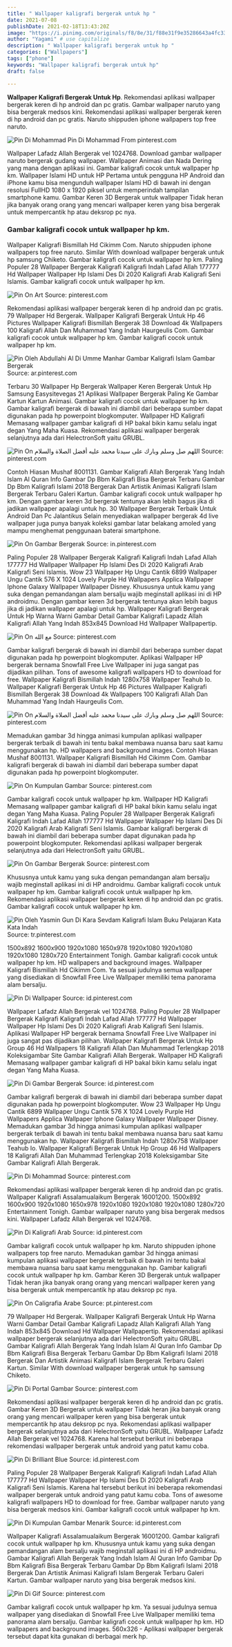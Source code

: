 ```yaml
---
title: " Wallpaper kaligrafi bergerak untuk hp "
date: 2021-07-08
publishDate: 2021-02-18T13:43:20Z
image: "https://i.pinimg.com/originals/f8/8e/31/f88e31f9e35286643a4fc3381bfc055e.jpg"
author: "Yagami" # use capitalize
description: " Wallpaper kaligrafi bergerak untuk hp "
categories: ["Wallpapers"]
tags: ["phone"]
keywords: "Wallpaper kaligrafi bergerak untuk hp"
draft: false

---
```



**Wallpaper Kaligrafi Bergerak Untuk Hp**. Rekomendasi aplikasi wallpaper bergerak keren di hp android dan pc gratis. Gambar wallpaper naruto yang bisa bergerak medsos kini. Rekomendasi aplikasi wallpaper bergerak keren di hp android dan pc gratis. Naruto shippuden iphone wallpapers top free naruto.

![Pin Di Mohammad](https://i.pinimg.com/originals/15/f3/95/15f39598044a71560b68f7b79ed85969.jpg "Pin Di Mohammad")
Pin Di Mohammad From pinterest.com


Wallpaper Lafadz Allah Bergerak vel 1024768. Download gambar wallpaper naruto bergerak gudang wallpaper. Wallpaper Animasi dan Nada Dering yang mana dengan aplikasi ini. Gambar kaligrafi cocok untuk wallpaper hp km. Wallpaper Islami HD untuk HP Pertama untuk pengguna HP Android dan iPhone kamu bisa mengunduh wallpaper Islami HD di bawah ini dengan resolusi FullHD 1080 x 1920 piksel untuk memperindah tampilan smartphone kamu. Gambar Keren 3D Bergerak untuk wallpaper Tidak heran jika banyak orang orang yang mencari wallpaper keren yang bisa bergerak untuk mempercantik hp atau deksrop pc nya.

### Gambar kaligrafi cocok untuk wallpaper hp km.

Wallpaper Kaligrafi Bismillah Hd Cikimm Com. Naruto shippuden iphone wallpapers top free naruto. Similar With download wallpaper bergerak untuk hp samsung Chiketo. Gambar kaligrafi cocok untuk wallpaper hp km. Paling Populer 28 Wallpaper Bergerak Kaligrafi Kaligrafi Indah Lafad Allah 177777 Hd Wallpaper Wallpaper Hp Islami Des Di 2020 Kaligrafi Arab Kaligrafi Seni Islamis. Gambar kaligrafi cocok untuk wallpaper hp km.


![Pin On Art](https://i.pinimg.com/originals/34/40/87/34408794af0e745ea8b67a010f004e6a.jpg "Pin On Art")
Source: pinterest.com

Rekomendasi aplikasi wallpaper bergerak keren di hp android dan pc gratis. 79 Wallpaper Hd Bergerak. Wallpaper Kaligrafi Bergerak Untuk Hp 46 Pictures Wallpaper Kaligrafi Bismillah Bergerak 38 Download 4k Wallpapers 100 Kaligrafi Allah Dan Muhammad Yang Indah Haurgeulis Com. Gambar kaligrafi cocok untuk wallpaper hp km. Gambar kaligrafi cocok untuk wallpaper hp km.

![Pin Oleh Abdullahi Al Di Umme Manhar Gambar Kaligrafi Islam Gambar Bergerak](https://i.pinimg.com/originals/75/e9/98/75e998ce31843192c7931b47d50c90c0.jpg "Pin Oleh Abdullahi Al Di Umme Manhar Gambar Kaligrafi Islam Gambar Bergerak")
Source: ar.pinterest.com

Terbaru 30 Wallpaper Hp Bergerak Wallpaper Keren Bergerak Untuk Hp Samsung Easysitevegas 21 Aplikasi Wallpaper Bergerak Paling Ke Gambar Kartun Kartun Animasi. Gambar kaligrafi cocok untuk wallpaper hp km. Gambar kaligrafi bergerak di bawah ini diambil dari beberapa sumber dapat digunakan pada hp powerpoint blogkomputer. Wallpaper HD Kaligrafi Memasang wallpaper gambar kaligrafi di HP bakal bikin kamu selalu ingat degan Yang Maha Kuasa. Rekomendasi aplikasi wallpaper bergerak selanjutnya ada dari HelectronSoft yaitu GRUBL.

![Pin On اللهم صل وسلم وبارك على سيدنا محمد عليه أفضل الصلاة والسلام](https://i.pinimg.com/originals/8e/41/f2/8e41f2ea86f32d855b45a20d0b1f37d8.jpg "Pin On اللهم صل وسلم وبارك على سيدنا محمد عليه أفضل الصلاة والسلام")
Source: pinterest.com

Contoh Hiasan Mushaf 8001131. Gambar Kaligrafi Allah Bergerak Yang Indah Islam Al Quran Info Gambar Dp Bbm Kaligrafi Bisa Bergerak Terbaru Gambar Dp Bbm Kaligrafi Islami 2018 Bergerak Dan Artistik Animasi Kaligrafi Islam Bergerak Terbaru Galeri Kartun. Gambar kaligrafi cocok untuk wallpaper hp km. Dengan gambar keren 3d bergerak tentunya akan lebih bagus jika di jadikan wallpaper apalagi untuk hp. 30 Wallpaper Bergerak Terbaik Untuk Android Dan Pc Jalantikus Selain menyediakan wallpaper bergerak 4d live wallpaper juga punya banyak koleksi gambar latar belakang amoled yang mampu menghemat penggunaan baterai smartphone.

![Pin On Gambar Bergerak](https://i.pinimg.com/564x/9a/86/46/9a8646b97ea2fbafa88965927e83badb.jpg "Pin On Gambar Bergerak")
Source: in.pinterest.com

Paling Populer 28 Wallpaper Bergerak Kaligrafi Kaligrafi Indah Lafad Allah 177777 Hd Wallpaper Wallpaper Hp Islami Des Di 2020 Kaligrafi Arab Kaligrafi Seni Islamis. Wow 23 Wallpaper Hp Ungu Cantik 6899 Wallpaper Ungu Cantik 576 X 1024 Lovely Purple Hd Wallpapers Applica Wallpaper Iphone Galaxy Wallpaper Wallpaper Disney. Khususnya untuk kamu yang suka dengan pemandangan alam bersalju wajib meginstall aplikasi ini di HP androidmu. Dengan gambar keren 3d bergerak tentunya akan lebih bagus jika di jadikan wallpaper apalagi untuk hp. Wallpaper Kaligrafi Bergerak Untuk Hp Warna Warni Gambar Detail Gambar Kaligrafi Lapadz Allah Kaligrafi Allah Yang Indah 853x845 Download Hd Wallpaper Wallpapertip.

![Pin On مع الله](https://i.pinimg.com/originals/01/e6/d9/01e6d985be4f74c756ace3c483865985.jpg "Pin On مع الله")
Source: pinterest.com

Gambar kaligrafi bergerak di bawah ini diambil dari beberapa sumber dapat digunakan pada hp powerpoint blogkomputer. Aplikasi Wallpaper HP bergerak bernama Snowfall Free Live Wallpaper ini juga sangat pas dijadikan pilihan. Tons of awesome kaligrafi wallpapers HD to download for free. Wallpaper Kaligrafi Bismillah Indah 1280x758 Wallpaper Teahub Io. Wallpaper Kaligrafi Bergerak Untuk Hp 46 Pictures Wallpaper Kaligrafi Bismillah Bergerak 38 Download 4k Wallpapers 100 Kaligrafi Allah Dan Muhammad Yang Indah Haurgeulis Com.

![Pin On اللهم صل وسلم وبارك على سيدنا محمد عليه أفضل الصلاة والسلام](https://i.pinimg.com/originals/0d/54/2c/0d542c41056dd118fde9ac64240d0404.jpg "Pin On اللهم صل وسلم وبارك على سيدنا محمد عليه أفضل الصلاة والسلام")
Source: pinterest.com

Memadukan gambar 3d hingga animasi kumpulan aplikasi wallpaper bergerak terbaik di bawah ini tentu bakal membawa nuansa baru saat kamu menggunakan hp. HD wallpapers and background images. Contoh Hiasan Mushaf 8001131. Wallpaper Kaligrafi Bismillah Hd Cikimm Com. Gambar kaligrafi bergerak di bawah ini diambil dari beberapa sumber dapat digunakan pada hp powerpoint blogkomputer.

![Pin On Kumpulan Gambar](https://i.pinimg.com/474x/d6/d1/d7/d6d1d762080e790dd7f58fce09eac9d4.jpg "Pin On Kumpulan Gambar")
Source: pinterest.com

Gambar kaligrafi cocok untuk wallpaper hp km. Wallpaper HD Kaligrafi Memasang wallpaper gambar kaligrafi di HP bakal bikin kamu selalu ingat degan Yang Maha Kuasa. Paling Populer 28 Wallpaper Bergerak Kaligrafi Kaligrafi Indah Lafad Allah 177777 Hd Wallpaper Wallpaper Hp Islami Des Di 2020 Kaligrafi Arab Kaligrafi Seni Islamis. Gambar kaligrafi bergerak di bawah ini diambil dari beberapa sumber dapat digunakan pada hp powerpoint blogkomputer. Rekomendasi aplikasi wallpaper bergerak selanjutnya ada dari HelectronSoft yaitu GRUBL.

![Pin On Gambar Bergerak](https://i.pinimg.com/originals/9e/1c/d1/9e1cd12e1c3537ff108594b386a5c597.jpg "Pin On Gambar Bergerak")
Source: pinterest.com

Khususnya untuk kamu yang suka dengan pemandangan alam bersalju wajib meginstall aplikasi ini di HP androidmu. Gambar kaligrafi cocok untuk wallpaper hp km. Gambar kaligrafi cocok untuk wallpaper hp km. Rekomendasi aplikasi wallpaper bergerak keren di hp android dan pc gratis. Gambar kaligrafi cocok untuk wallpaper hp km.

![Pin Oleh Yasmin Gun Di Kara Sevdam Kaligrafi Islam Buku Pelajaran Kata Kata Indah](https://i.pinimg.com/originals/71/33/93/71339347c3f2fc7dff06bcd3587d0f3b.jpg "Pin Oleh Yasmin Gun Di Kara Sevdam Kaligrafi Islam Buku Pelajaran Kata Kata Indah")
Source: tr.pinterest.com

1500x892 1600x900 1920x1080 1650x978 1920x1080 1920x1080 1920x1080 1280x720 Entertainment Tonigh. Gambar kaligrafi cocok untuk wallpaper hp km. HD wallpapers and background images. Wallpaper Kaligrafi Bismillah Hd Cikimm Com. Ya sesuai judulnya semua wallpaper yang disediakan di Snowfall Free Live Wallpaper memiliki tema panorama alam bersalju.

![Pin Di Wallpaper](https://i.pinimg.com/474x/be/a6/7f/bea67f6acf8d7d524f20c000e7ae5da0.jpg "Pin Di Wallpaper")
Source: id.pinterest.com

Wallpaper Lafadz Allah Bergerak vel 1024768. Paling Populer 28 Wallpaper Bergerak Kaligrafi Kaligrafi Indah Lafad Allah 177777 Hd Wallpaper Wallpaper Hp Islami Des Di 2020 Kaligrafi Arab Kaligrafi Seni Islamis. Aplikasi Wallpaper HP bergerak bernama Snowfall Free Live Wallpaper ini juga sangat pas dijadikan pilihan. Wallpaper Kaligrafi Bergerak Untuk Hp Group 46 Hd Wallpapers 18 Kaligrafi Allah Dan Muhammad Terlengkap 2018 Koleksigambar Site Gambar Kaligrafi Allah Bergerak. Wallpaper HD Kaligrafi Memasang wallpaper gambar kaligrafi di HP bakal bikin kamu selalu ingat degan Yang Maha Kuasa.

![Pin Di Gambar Bergerak](https://i.pinimg.com/564x/b5/b9/f6/b5b9f64919e16a15757bfbd9e4184a93.jpg "Pin Di Gambar Bergerak")
Source: id.pinterest.com

Gambar kaligrafi bergerak di bawah ini diambil dari beberapa sumber dapat digunakan pada hp powerpoint blogkomputer. Wow 23 Wallpaper Hp Ungu Cantik 6899 Wallpaper Ungu Cantik 576 X 1024 Lovely Purple Hd Wallpapers Applica Wallpaper Iphone Galaxy Wallpaper Wallpaper Disney. Memadukan gambar 3d hingga animasi kumpulan aplikasi wallpaper bergerak terbaik di bawah ini tentu bakal membawa nuansa baru saat kamu menggunakan hp. Wallpaper Kaligrafi Bismillah Indah 1280x758 Wallpaper Teahub Io. Wallpaper Kaligrafi Bergerak Untuk Hp Group 46 Hd Wallpapers 18 Kaligrafi Allah Dan Muhammad Terlengkap 2018 Koleksigambar Site Gambar Kaligrafi Allah Bergerak.

![Pin Di Mohammad](https://i.pinimg.com/originals/15/f3/95/15f39598044a71560b68f7b79ed85969.jpg "Pin Di Mohammad")
Source: pinterest.com

Rekomendasi aplikasi wallpaper bergerak keren di hp android dan pc gratis. Wallpaper Kaligrafi Assalamualaikum Bergerak 16001200. 1500x892 1600x900 1920x1080 1650x978 1920x1080 1920x1080 1920x1080 1280x720 Entertainment Tonigh. Gambar wallpaper naruto yang bisa bergerak medsos kini. Wallpaper Lafadz Allah Bergerak vel 1024768.

![Pin Di Kaligrafi Arab](https://i.pinimg.com/originals/68/b6/97/68b6977414bbf001623677f02dad6a40.jpg "Pin Di Kaligrafi Arab")
Source: id.pinterest.com

Gambar kaligrafi cocok untuk wallpaper hp km. Naruto shippuden iphone wallpapers top free naruto. Memadukan gambar 3d hingga animasi kumpulan aplikasi wallpaper bergerak terbaik di bawah ini tentu bakal membawa nuansa baru saat kamu menggunakan hp. Gambar kaligrafi cocok untuk wallpaper hp km. Gambar Keren 3D Bergerak untuk wallpaper Tidak heran jika banyak orang orang yang mencari wallpaper keren yang bisa bergerak untuk mempercantik hp atau deksrop pc nya.

![Pin On Caligrafia Arabe](https://i.pinimg.com/originals/c7/eb/68/c7eb6845a1a549239e200db3e464fed2.gif "Pin On Caligrafia Arabe")
Source: pt.pinterest.com

79 Wallpaper Hd Bergerak. Wallpaper Kaligrafi Bergerak Untuk Hp Warna Warni Gambar Detail Gambar Kaligrafi Lapadz Allah Kaligrafi Allah Yang Indah 853x845 Download Hd Wallpaper Wallpapertip. Rekomendasi aplikasi wallpaper bergerak selanjutnya ada dari HelectronSoft yaitu GRUBL. Gambar Kaligrafi Allah Bergerak Yang Indah Islam Al Quran Info Gambar Dp Bbm Kaligrafi Bisa Bergerak Terbaru Gambar Dp Bbm Kaligrafi Islami 2018 Bergerak Dan Artistik Animasi Kaligrafi Islam Bergerak Terbaru Galeri Kartun. Similar With download wallpaper bergerak untuk hp samsung Chiketo.

![Pin Di Portal Gambar](https://i.pinimg.com/564x/aa/32/eb/aa32eb12afd8f2011bd6fc02642d66b2.jpg "Pin Di Portal Gambar")
Source: pinterest.com

Rekomendasi aplikasi wallpaper bergerak keren di hp android dan pc gratis. Gambar Keren 3D Bergerak untuk wallpaper Tidak heran jika banyak orang orang yang mencari wallpaper keren yang bisa bergerak untuk mempercantik hp atau deksrop pc nya. Rekomendasi aplikasi wallpaper bergerak selanjutnya ada dari HelectronSoft yaitu GRUBL. Wallpaper Lafadz Allah Bergerak vel 1024768. Karena hal tersebut berikut ini beberapa rekomendasi wallpaper bergerak untuk android yang patut kamu coba.

![Pin Di Brilliant Blue](https://i.pinimg.com/originals/db/ca/f9/dbcaf9ebfaf2c91227097b73c6520e93.jpg "Pin Di Brilliant Blue")
Source: id.pinterest.com

Paling Populer 28 Wallpaper Bergerak Kaligrafi Kaligrafi Indah Lafad Allah 177777 Hd Wallpaper Wallpaper Hp Islami Des Di 2020 Kaligrafi Arab Kaligrafi Seni Islamis. Karena hal tersebut berikut ini beberapa rekomendasi wallpaper bergerak untuk android yang patut kamu coba. Tons of awesome kaligrafi wallpapers HD to download for free. Gambar wallpaper naruto yang bisa bergerak medsos kini. Gambar kaligrafi cocok untuk wallpaper hp km.

![Pin Di Kumpulan Gambar Menarik](https://i.pinimg.com/originals/dc/5d/2a/dc5d2aaaeeaca67616dd93387ecba544.gif "Pin Di Kumpulan Gambar Menarik")
Source: id.pinterest.com

Wallpaper Kaligrafi Assalamualaikum Bergerak 16001200. Gambar kaligrafi cocok untuk wallpaper hp km. Khususnya untuk kamu yang suka dengan pemandangan alam bersalju wajib meginstall aplikasi ini di HP androidmu. Gambar Kaligrafi Allah Bergerak Yang Indah Islam Al Quran Info Gambar Dp Bbm Kaligrafi Bisa Bergerak Terbaru Gambar Dp Bbm Kaligrafi Islami 2018 Bergerak Dan Artistik Animasi Kaligrafi Islam Bergerak Terbaru Galeri Kartun. Gambar wallpaper naruto yang bisa bergerak medsos kini.

![Pin Di Gif](https://i.pinimg.com/originals/f8/8e/31/f88e31f9e35286643a4fc3381bfc055e.jpg "Pin Di Gif")
Source: pinterest.com

Gambar kaligrafi cocok untuk wallpaper hp km. Ya sesuai judulnya semua wallpaper yang disediakan di Snowfall Free Live Wallpaper memiliki tema panorama alam bersalju. Gambar kaligrafi cocok untuk wallpaper hp km. HD wallpapers and background images. 560x326 - Aplikasi wallpaper bergerak tersebut dapat kita gunakan di berbagai merk hp.

